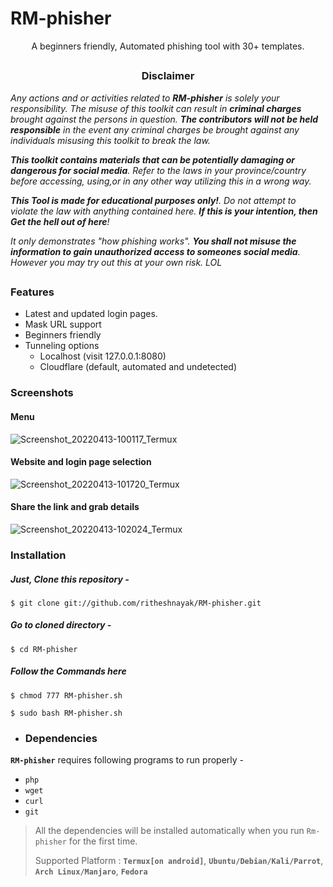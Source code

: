 # RM-phisher

<p align="center">A beginners friendly, Automated phishing tool with 30+ templates.</p>

##

<h3><p align="center">Disclaimer</p></h3>

<i>Any actions and or activities related to <b>RM-phisher</b> is solely your responsibility. The misuse of this toolkit can result in <b>criminal charges</b> brought against the persons in question. <b>The contributors will not be held responsible</b> in the event any criminal charges be brought against any individuals misusing this toolkit to break the law.

<b>This toolkit contains materials that can be potentially damaging or dangerous for social media</b>. Refer to the laws in your province/country before accessing, using,or in any other way utilizing this in a wrong way.

<b>This Tool is made for educational purposes only!</b>. Do not attempt to violate the law with anything contained here. <b>If this is your intention, then Get the hell out of here</b>!

It only demonstrates "how phishing works". <b>You shall not misuse the information to gain unauthorized access to someones social media</b>. However you may try out this at your own risk. LOL</i>

##



### Features

- Latest and updated login pages.
- Mask URL support 
- Beginners friendly
- Tunneling options
  - Localhost (visit 127.0.0.1:8080)
  - Cloudflare (default, automated and undetected)

### Screenshots 
#### Menu
![Screenshot_20220413-100117_Termux](https://i.imgur.com/p2pi0yk.jpg)
#### Website and login page selection
![Screenshot_20220413-101720_Termux](https://i.imgur.com/rnbpnY7.jpg)
#### Share the link and grab details
![Screenshot_20220413-102024_Termux](https://i.imgur.com/NFGsvn3.jpg)



### Installation

##### Just, Clone this repository -
```
$ git clone git://github.com/ritheshnayak/RM-phisher.git
```

##### Go to cloned directory -
```
$ cd RM-phisher
```

##### Follow the Commands here
```
$ chmod 777 RM-phisher.sh

$ sudo bash RM-phisher.sh
```
- ### Dependencies

**`RM-phisher`** requires following programs to run properly - 
- `php`
- `wget`
- `curl`
- `git`

> All the dependencies will be installed automatically when you run `Rm-phisher` for the first time.
>
> Supported Platform : **`Termux[on android]`**, **`Ubuntu/Debian/Kali/Parrot`**, **`Arch Linux/Manjaro`**, **`Fedora`**
